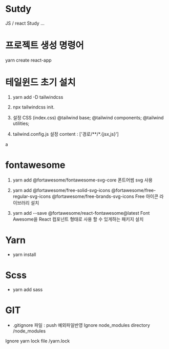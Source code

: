 # Sutdy
JS / react Study ... 


# 프로젝트 생성 명령어 
yarn create react-app 



# 테일윈드 초기 설치
1. yarn add -D tailwindcss
2. npx tailwindcss init.
3. 설정 CSS (index.css)
@tailwind base;
@tailwind components;
@tailwind utilities;

4. tailwind.config.js 설정
content : ['경로/**/*.{jsx,js}']

a

# fontawesome 

1. yarn add @fortawesome/fontawesome-svg-core 
폰트어썸 svg 사용 
2. yarn add @fortawesome/free-solid-svg-icons @fortawesome/free-regular-svg-icons @fortawesome/free-brands-svg-icons
Free 아이콘 라이브러리 설치

3. yarn add --save @fortawesome/react-fontawesome@latest
Font Awesome을 React 컴포넌트 형태로 사용 할 수 있게하는 패키지 설치


# Yarn
 - yarn install

# Scss
- yarn add sass


# GIT
- .gitignore 파일 : push 예외파일반영
Ignore node_modules directory
/node_modules

Ignore yarn lock file
/yarn.lock